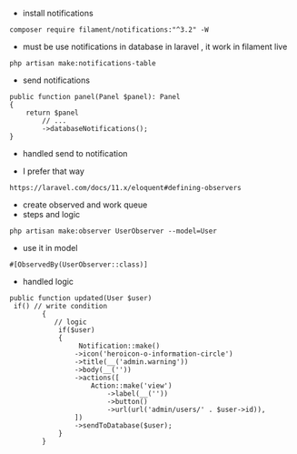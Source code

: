 * install notifications 
```
composer require filament/notifications:"^3.2" -W
```
* must be use notifications in database in laravel , it work in filament live 

```
php artisan make:notifications-table
```
* send notifications 

```
public function panel(Panel $panel): Panel
{
    return $panel
        // ...
        ->databaseNotifications();
}
```

* handled send to notification 

* I prefer that way
```
https://laravel.com/docs/11.x/eloquent#defining-observers
```
* create observed and work queue 
* steps and logic 

```
php artisan make:observer UserObserver --model=User
```
* use it in model 

```
#[ObservedBy(UserObserver::class)]
```
* handled logic 

```
public function updated(User $user)
 if() // write condition 
        {
           // logic
            if($user)
            {
                 Notification::make()
                ->icon('heroicon-o-information-circle')
                ->title(__('admin.warning'))
                ->body(__(''))
                ->actions([
                    Action::make('view')
                        ->label(__(''))
                        ->button()
                        ->url(url('admin/users/' . $user->id)),
                ])
                ->sendToDatabase($user);
            }
        }
```
